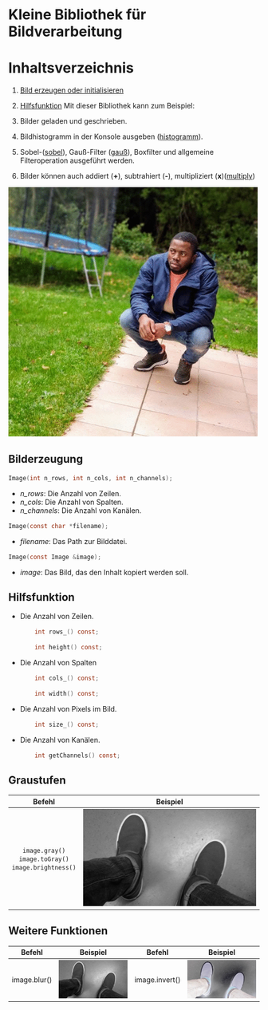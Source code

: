 # Kleine Bibliothek für Bildverarbeitung

# Inhaltsverzeichnis
1. [Bild erzeugen oder initialisieren](#Bilderzeugung)
2. [Hilfsfunktion](#hilfsfunktion)
Mit dieser Bibliothek kann zum Beispiel:

1. Bilder geladen und geschrieben.
2. Bildhistogramm in der Konsole ausgeben ([histogramm](data/screenshot.png)).
3. Sobel-([sobel](data/sobel.png)), Gauß-Filter ([gauß](data/gaussian_blur.png)), Boxfilter und allgemeine
   Filteroperation ausgeführt werden.
4. Bilder können auch addiert (**+**), subtrahiert (**-**), multipliziert (**x**)([multiply](data/corner.png))

[comment]: <> (![git]&#40;data/gif.gif&#41;)
![git](data/video.gif)

## Bilderzeugung <a name="Bilderzeugung"></a>

```c
Image(int n_rows, int n_cols, int n_channels);
```

- *n_rows*: Die Anzahl von Zeilen.
- *n_cols*: Die Anzahl von Spalten.
- *n_channels*: Die Anzahl von Kanälen.

```c
Image(const char *filename);
```

- *filename*: Das Path zur Bilddatei.

```c
Image(const Image &image);
```

- *image*: Das Bild, das den Inhalt kopiert werden soll.

## Hilfsfunktion <a name="hilfsfunktion"></a>

- Die Anzahl von Zeilen.
    ```c 
        int rows_() const;
    ```
    ```c  
        int height() const;
    ```
- Die Anzahl von Spalten
    ```c
        int cols_() const;
    ```
    ```c
        int width() const;
    ```
- Die Anzahl von Pixels im Bild.
    ```c
        int size_() const;
    ```
- Die Anzahl von Kanälen.
    ```c
        int getChannels() const;
    ```

## Graustufen

| Befehl | Beispiel |
|:---: |---|
| `image.gray()` <br>  `image.toGray()`  <br> `image.brightness()`  | ![gray](data/gray.png) |

## Weitere Funktionen

| Befehl | Beispiel | Befehl | Beispiel |
| :---: | :---: | :---: | :---: |
| image.blur() | ![blur](data/blur.png) | image.invert() | ![invert](data/invert.png)
